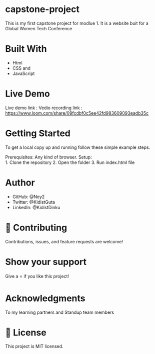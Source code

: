 # capstone-project
This is my first capstone project for modlue 1. It is a website buit for a Global Women Tech Conference


# Built With
   - Html
   - CSS and 
   - JavaScript
   

# Live Demo 
 Live demo link :
 Vedio recording link : https://www.loom.com/share/09fcdbf0c5ee42fd983609093eadb35c

# Getting Started
  To get a local copy up and running follow these simple example steps.

  Prerequisites: Any kind of browser. Setup:  
           1. Clone the repository
           2. Open the folder
           3. Run index.html file
           
# Author 
  - GitHub: @Ney2
  - Twitter: @KidistGuta
  - LinkedIn: @KidistDinku

# 🤝 Contributing
Contributions, issues, and feature requests are welcome!

# Show your support
Give a ⭐️ if you like this project!

# Acknowledgments
To my learning partners and Standup team members

# 📝 License
This project is MIT licensed.



